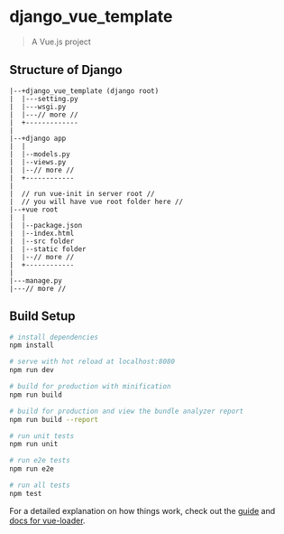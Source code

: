 # django_vue_template

> A Vue.js project

## Structure of Django
```
|--+django_vue_template (django root)
|  |---setting.py
|  |---wsgi.py
|  |---// more //
|  +-------------
|
|--+django app
|  |
|  |--models.py
|  |--views.py
|  |--// more //
|  +------------
|
|  // run vue-init in server root //
|  // you will have vue root folder here //
|--+vue root
|  |
|  |--package.json
|  |--index.html
|  |--src folder
|  |--static folder
|  |--// more //
|  +------------
|
|---manage.py
|---// more //

```

## Build Setup

``` bash
# install dependencies
npm install

# serve with hot reload at localhost:8080
npm run dev

# build for production with minification
npm run build

# build for production and view the bundle analyzer report
npm run build --report

# run unit tests
npm run unit

# run e2e tests
npm run e2e

# run all tests
npm test
```

For a detailed explanation on how things work, check out the [guide](http://vuejs-templates.github.io/webpack/) and [docs for vue-loader](http://vuejs.github.io/vue-loader).
